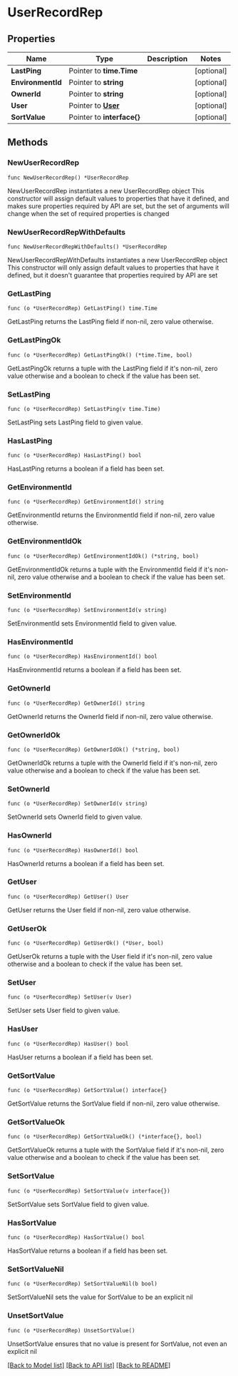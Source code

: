 # UserRecordRep

## Properties

Name | Type | Description | Notes
------------ | ------------- | ------------- | -------------
**LastPing** | Pointer to **time.Time** |  | [optional] 
**EnvironmentId** | Pointer to **string** |  | [optional] 
**OwnerId** | Pointer to **string** |  | [optional] 
**User** | Pointer to [**User**](User.md) |  | [optional] 
**SortValue** | Pointer to **interface{}** |  | [optional] 

## Methods

### NewUserRecordRep

`func NewUserRecordRep() *UserRecordRep`

NewUserRecordRep instantiates a new UserRecordRep object
This constructor will assign default values to properties that have it defined,
and makes sure properties required by API are set, but the set of arguments
will change when the set of required properties is changed

### NewUserRecordRepWithDefaults

`func NewUserRecordRepWithDefaults() *UserRecordRep`

NewUserRecordRepWithDefaults instantiates a new UserRecordRep object
This constructor will only assign default values to properties that have it defined,
but it doesn't guarantee that properties required by API are set

### GetLastPing

`func (o *UserRecordRep) GetLastPing() time.Time`

GetLastPing returns the LastPing field if non-nil, zero value otherwise.

### GetLastPingOk

`func (o *UserRecordRep) GetLastPingOk() (*time.Time, bool)`

GetLastPingOk returns a tuple with the LastPing field if it's non-nil, zero value otherwise
and a boolean to check if the value has been set.

### SetLastPing

`func (o *UserRecordRep) SetLastPing(v time.Time)`

SetLastPing sets LastPing field to given value.

### HasLastPing

`func (o *UserRecordRep) HasLastPing() bool`

HasLastPing returns a boolean if a field has been set.

### GetEnvironmentId

`func (o *UserRecordRep) GetEnvironmentId() string`

GetEnvironmentId returns the EnvironmentId field if non-nil, zero value otherwise.

### GetEnvironmentIdOk

`func (o *UserRecordRep) GetEnvironmentIdOk() (*string, bool)`

GetEnvironmentIdOk returns a tuple with the EnvironmentId field if it's non-nil, zero value otherwise
and a boolean to check if the value has been set.

### SetEnvironmentId

`func (o *UserRecordRep) SetEnvironmentId(v string)`

SetEnvironmentId sets EnvironmentId field to given value.

### HasEnvironmentId

`func (o *UserRecordRep) HasEnvironmentId() bool`

HasEnvironmentId returns a boolean if a field has been set.

### GetOwnerId

`func (o *UserRecordRep) GetOwnerId() string`

GetOwnerId returns the OwnerId field if non-nil, zero value otherwise.

### GetOwnerIdOk

`func (o *UserRecordRep) GetOwnerIdOk() (*string, bool)`

GetOwnerIdOk returns a tuple with the OwnerId field if it's non-nil, zero value otherwise
and a boolean to check if the value has been set.

### SetOwnerId

`func (o *UserRecordRep) SetOwnerId(v string)`

SetOwnerId sets OwnerId field to given value.

### HasOwnerId

`func (o *UserRecordRep) HasOwnerId() bool`

HasOwnerId returns a boolean if a field has been set.

### GetUser

`func (o *UserRecordRep) GetUser() User`

GetUser returns the User field if non-nil, zero value otherwise.

### GetUserOk

`func (o *UserRecordRep) GetUserOk() (*User, bool)`

GetUserOk returns a tuple with the User field if it's non-nil, zero value otherwise
and a boolean to check if the value has been set.

### SetUser

`func (o *UserRecordRep) SetUser(v User)`

SetUser sets User field to given value.

### HasUser

`func (o *UserRecordRep) HasUser() bool`

HasUser returns a boolean if a field has been set.

### GetSortValue

`func (o *UserRecordRep) GetSortValue() interface{}`

GetSortValue returns the SortValue field if non-nil, zero value otherwise.

### GetSortValueOk

`func (o *UserRecordRep) GetSortValueOk() (*interface{}, bool)`

GetSortValueOk returns a tuple with the SortValue field if it's non-nil, zero value otherwise
and a boolean to check if the value has been set.

### SetSortValue

`func (o *UserRecordRep) SetSortValue(v interface{})`

SetSortValue sets SortValue field to given value.

### HasSortValue

`func (o *UserRecordRep) HasSortValue() bool`

HasSortValue returns a boolean if a field has been set.

### SetSortValueNil

`func (o *UserRecordRep) SetSortValueNil(b bool)`

 SetSortValueNil sets the value for SortValue to be an explicit nil

### UnsetSortValue
`func (o *UserRecordRep) UnsetSortValue()`

UnsetSortValue ensures that no value is present for SortValue, not even an explicit nil

[[Back to Model list]](../README.md#documentation-for-models) [[Back to API list]](../README.md#documentation-for-api-endpoints) [[Back to README]](../README.md)


